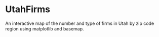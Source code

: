 # UtahFirms
An interactive map of the number and type of firms in Utah by zip code region using matplotlib and basemap. 
